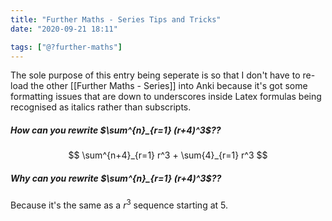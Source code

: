 ```yaml
---
title: "Further Maths - Series Tips and Tricks"
date: "2020-09-21 18:11"

tags: ["@?further-maths"]
---
```


The sole purpose of this entry being seperate is so that I don't have to re-load the other [[Further Maths - Series]] into Anki because it's got some formatting issues that are down to underscores inside Latex formulas being recognised as italics rather than subscripts.

##### How can you rewrite $\sum^{n}_{r=1} (r+4)^3$??
$$
\sum^{n+4}_{r=1} r^3
+
\sum{4}_{r=1} r^3
$$

##### Why can you rewrite $\sum^{n}_{r=1} (r+4)^3$??
Because it's the same as a $r^3$ sequence starting at $5$.

